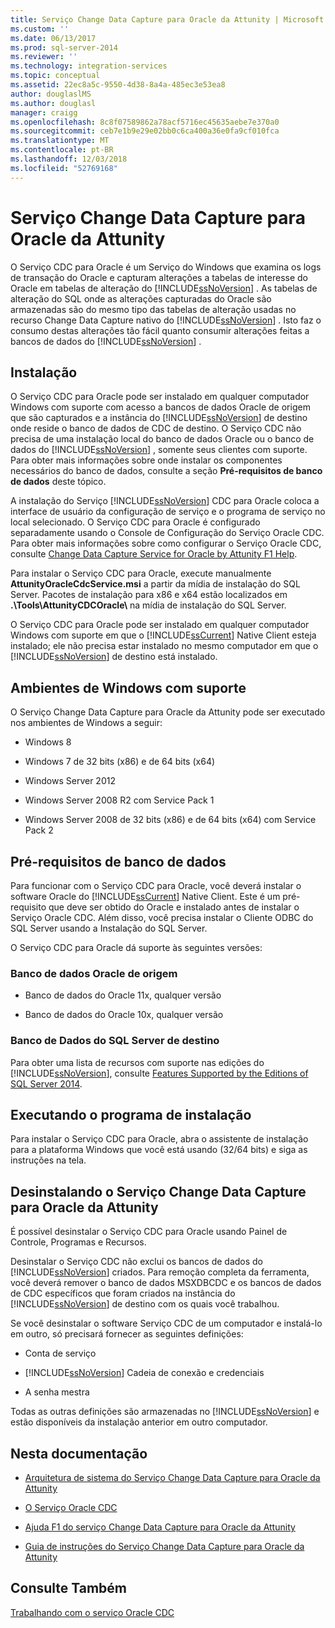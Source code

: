 ```yaml
---
title: Serviço Change Data Capture para Oracle da Attunity | Microsoft Docs
ms.custom: ''
ms.date: 06/13/2017
ms.prod: sql-server-2014
ms.reviewer: ''
ms.technology: integration-services
ms.topic: conceptual
ms.assetid: 22ec8a5c-9550-4d38-8a4a-485ec3e53ea8
author: douglaslMS
ms.author: douglasl
manager: craigg
ms.openlocfilehash: 8c8f07589862a78acf5716ec45635aebe7e370a0
ms.sourcegitcommit: ceb7e1b9e29e02bb0c6ca400a36e0fa9cf010fca
ms.translationtype: MT
ms.contentlocale: pt-BR
ms.lasthandoff: 12/03/2018
ms.locfileid: "52769168"
---
```

# <a name="change-data-capture-service-for-oracle-by-attunity"></a>Serviço Change Data Capture para Oracle da Attunity
  O Serviço CDC para Oracle é um Serviço do Windows que examina os logs de transação do Oracle e capturam alterações a tabelas de interesse do Oracle em tabelas de alteração do [!INCLUDE[ssNoVersion](../../includes/ssnoversion-md.md)] . As tabelas de alteração do SQL onde as alterações capturadas do Oracle são armazenadas são do mesmo tipo das tabelas de alteração usadas no recurso Change Data Capture nativo do [!INCLUDE[ssNoVersion](../../includes/ssnoversion-md.md)] . Isto faz o consumo destas alterações tão fácil quanto consumir alterações feitas a bancos de dados do [!INCLUDE[ssNoVersion](../../includes/ssnoversion-md.md)] .  
  
## <a name="installation"></a>Instalação  
 O Serviço CDC para Oracle pode ser instalado em qualquer computador Windows com suporte com acesso a bancos de dados Oracle de origem que são capturados e a instância do [!INCLUDE[ssNoVersion](../../includes/ssnoversion-md.md)] de destino onde reside o banco de dados de CDC de destino. O Serviço CDC não precisa de uma instalação local do banco de dados Oracle ou o banco de dados do [!INCLUDE[ssNoVersion](../../includes/ssnoversion-md.md)] , somente seus clientes com suporte. Para obter mais informações sobre onde instalar os componentes necessários do banco de dados, consulte a seção **Pré-requisitos de banco de dados** deste tópico.  
  
 A instalação do Serviço [!INCLUDE[ssNoVersion](../../includes/ssnoversion-md.md)] CDC para Oracle coloca a interface de usuário da configuração de serviço e o programa de serviço no local selecionado. O Serviço CDC para Oracle é configurado separadamente usando o Console de Configuração do Serviço Oracle CDC. Para obter mais informações sobre como configurar o Serviço Oracle CDC, consulte [Change Data Capture Service for Oracle by Attunity F1 Help](change-data-capture-service-for-oracle-by-attunity-f1-help.md).  
  
 Para instalar o Serviço CDC para Oracle, execute manualmente **AttunityOracleCdcService.msi** a partir da mídia de instalação do SQL Server. Pacotes de instalação para x86 e x64 estão localizados em **.\Tools\AttunityCDCOracle\\**  na mídia de instalação do SQL Server.  
  
 O Serviço CDC para Oracle pode ser instalado em qualquer computador Windows com suporte em que o [!INCLUDE[ssCurrent](../../includes/sscurrent-md.md)] Native Client esteja instalado; ele não precisa estar instalado no mesmo computador em que o [!INCLUDE[ssNoVersion](../../includes/ssnoversion-md.md)] de destino está instalado.  
  
## <a name="supported-windows-environments"></a>Ambientes de Windows com suporte  
 O Serviço Change Data Capture para Oracle da Attunity pode ser executado nos ambientes de Windows a seguir:  
  
-   Windows 8  
  
-   Windows 7 de 32 bits (x86) e de 64 bits (x64)  
  
-   Windows Server 2012  
  
-   Windows Server 2008 R2 com Service Pack 1  
  
-   Windows Server 2008 de 32 bits (x86) e de 64 bits (x64) com Service Pack 2  
  
## <a name="database-prerequisites"></a>Pré-requisitos de banco de dados  
 Para funcionar com o Serviço CDC para Oracle, você deverá instalar o software Oracle do [!INCLUDE[ssCurrent](../../includes/sscurrent-md.md)] Native Client. Este é um pré-requisito que deve ser obtido do Oracle e instalado antes de instalar o Serviço Oracle CDC. Além disso, você precisa instalar o Cliente ODBC do SQL Server usando a Instalação do SQL Server.  
  
 O Serviço CDC para Oracle dá suporte às seguintes versões:  
  
### <a name="source-oracle-database"></a>Banco de dados Oracle de origem  
  
-   Banco de dados do Oracle 11x, qualquer versão  
  
-   Banco de dados do Oracle 10x, qualquer versão  
  
### <a name="target-sql-server-database"></a>Banco de Dados do SQL Server de destino  
 Para obter uma lista de recursos com suporte nas edições do [!INCLUDE[ssNoVersion](../../includes/ssnoversion-md.md)], consulte [Features Supported by the Editions of SQL Server 2014](../../getting-started/features-supported-by-the-editions-of-sql-server-2014.md).  
  
## <a name="running-the-installation-program"></a>Executando o programa de instalação  
 Para instalar o Serviço CDC para Oracle, abra o assistente de instalação para a plataforma Windows que você está usando (32/64 bits) e siga as instruções na tela.  
  
## <a name="uninstalling-change-data-capture-service-for-oracle-by-attunity"></a>Desinstalando o Serviço Change Data Capture para Oracle da Attunity  
 É possível desinstalar o Serviço CDC para Oracle usando Painel de Controle, Programas e Recursos.  
  
 Desinstalar o Serviço CDC não exclui os bancos de dados do [!INCLUDE[ssNoVersion](../../includes/ssnoversion-md.md)] criados. Para remoção completa da ferramenta, você deverá remover o banco de dados MSXDBCDC e os bancos de dados de CDC específicos que foram criados na instância do [!INCLUDE[ssNoVersion](../../includes/ssnoversion-md.md)] de destino com os quais você trabalhou.  
  
 Se você desinstalar o software Serviço CDC de um computador e instalá-lo em outro, só precisará fornecer as seguintes definições:  
  
-   Conta de serviço  
  
-   [!INCLUDE[ssNoVersion](../../includes/ssnoversion-md.md)] Cadeia de conexão e credenciais  
  
-   A senha mestra  
  
 Todas as outras definições são armazenadas no [!INCLUDE[ssNoVersion](../../includes/ssnoversion-md.md)] e estão disponíveis da instalação anterior em outro computador.  
  
## <a name="in-this-documentation"></a>Nesta documentação  
  
-   [Arquitetura de sistema do Serviço Change Data Capture para Oracle da Attunity](change-data-capture-service-for-oracle-by-attunity-system-architecture.md)  
  
-   [O Serviço Oracle CDC](the-oracle-cdc-service.md)  
  
-   [Ajuda F1 do serviço Change Data Capture para Oracle da Attunity](change-data-capture-service-for-oracle-by-attunity-f1-help.md)  
  
-   [Guia de instruções do Serviço Change Data Capture para Oracle da Attunity](change-data-capture-service-for-oracle-by-attunity-how-to-guide.md)  
  
## <a name="see-also"></a>Consulte Também  
 [Trabalhando com o serviço Oracle CDC](working-with-the-oracle-cdc-service.md)  
  
  
